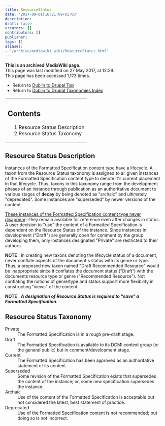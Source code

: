```yaml
---
title: ResourceStatus
date: '2017-09-01T16:21:09+01:00'
description: 
draft: false
creators: []
contributors: []
publisher: 
tags: []
aliases:
- "/archive/mediawiki_wiki/ResourceStatus.html"
---
```


 **This is an archived MediaWiki page.**  
This page was last modified on 27 May 2017, at 12:29.  
This page has been accessed 1,173 times.

- Return to [Dublin to Drupal Top](/archive/mediawiki_wiki/DublinToDrupal_Project "DublinToDrupal Project")
- Return to [Dublin to Drupal Taxonomies Index](/archive/mediawiki_wiki/DublinToDrupal_Project#Taxonomies "DublinToDrupal Project")

<table id="toc" class="toc">
  <tr>
    <td>
      <div id="toctitle">
        <h2>Contents</h2>
      </div>
      <ul>
        <li class="toclevel-1 tocsection-1"><a href="#Resource_Status_Description"><span class="tocnumber">1</span> <span class="toctext">Resource Status Description</span></a></li>
        <li class="toclevel-1 tocsection-2"><a href="#Resource_Status_Taxonomy"><span class="tocnumber">2</span> <span class="toctext">Resource Status Taxonomy</span></a></li>
      </ul>
    </td>
  </tr>
</table>


## Resource Status Description 

Instances of the Formatted Specification content type have a lifecycle. A taxon from the Resource Status taxonomy is assigned to all given instances of the Formatted Specification content type to denote it's current placement in that lifecycle. Thus, taxons in this taxonomy range from the development phases of an instance through publication as an authoritative document to various stages of **decay** by being denoted as "archaic" and ultimately "deprecated". Some instances are "superseded" by newer versions of the content.

<u>These instances of the Formatted Specification content type never disappear</u>--they remain available for reference even after changes in status. A user decision to "use" the content of a Formatted Specification is dependent on the Resource Status of the instance. Since instances in development ("Draft") are generally open for comment by the group developing them, only instances designated "Private" are restricted to their authors.

**NOTE** : In creating new taxons denoting the lifecycle status of a document, never conflate aspects of the document's status with its genre or type. Thus, a proposed new taxon named "Draft Recommended Resource" would be inappropriate since it conflates the document status ("Draft") with the documents resource type or genre ("Recommended Resource"). Not conflating the notions of genre/type and status support more flexibility in constructing "views" of the content.

**NOTE** : ***A designation of Resource Status is required to "save" a Formatted Specification.***

## Resource Status Taxonomy 
<dl>
<dt> Private
</dt>
<dd> The Formatted Specification is in a rough pre-draft stage.
</dd>
<dt> Draft
</dt>
<dd> The Formatted Specification is available to its DCMI context group (or the general public) but in comment/development stage. 
</dd>
<dt> Current
</dt>
<dd> The Formatted Specification has been approved as an authoritative statement of its content.
</dd>
<dt> Superseded
</dt>
<dd> Some revision of the Formatted Specification exists that supersedes the content of the instance; or, some new specification supersedes the instance.
</dd>
<dt> Archaic
</dt>
<dd> Use of the content of the Formatted Specification is acceptable but not considered the latest, best statement of practice.
</dd>
<dt> Deprecated
</dt>
<dd> Use of the Formatted Specification content is not recommended; but doing so is not incorrect.
</dd>
</dl>

